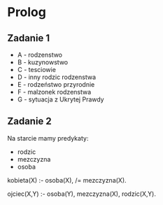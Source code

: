 # Prolog

## Zadanie 1
* A - rodzenstwo
* B - kuzynowstwo
* C - tesciowie
* D - inny rodzic rodzenstwa
* E - rodzeństwo przyrodnie
* F - malzonek rodzenstwa
* G - sytuacja z Ukrytej Prawdy

## Zadanie 2
Na starcie mamy predykaty:
* rodzic
* mezczyzna
* osoba

kobieta(X) :- 
    osoba(X),
    /= mezczyzna(X).
 
ojciec(X,Y) :- 
    osoba(Y),
    mezczyzna(X),
    rodzic(X,Y).
   
